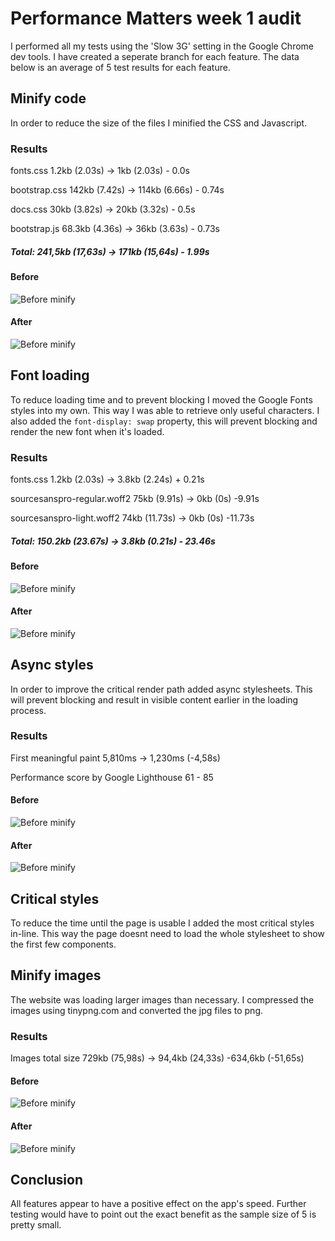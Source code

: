 # Performance Matters week 1 audit
I performed all my tests using the 'Slow 3G' setting in the Google Chrome dev tools. I have created a seperate branch for each feature. The data below is an average of 5 test results for each feature. 
## Minify code
In order to reduce the size of the files I minified the CSS and Javascript.
### Results
fonts.css 1.2kb (2.03s) -> 1kb (2.03s)  - 0.0s 

bootstrap.css 142kb (7.42s) -> 114kb (6.66s) - 0.74s

docs.css 30kb (3.82s) -> 20kb (3.32s) - 0.5s

bootstrap.js 68.3kb (4.36s) -> 36kb (3.63s) - 0.73s

##### Total: 241,5kb (17,63s) -> 171kb (15,64s) - 1.99s
#### Before
![Before minify](https://raw.githubusercontent.com/hackshackshacks/performance-matters/master/audit_images/network_before_minify-code.png)

#### After
![Before minify](https://raw.githubusercontent.com/hackshackshacks/performance-matters/master/audit_images/network_after_minify-code.png)

## Font loading
To reduce loading time and to prevent blocking I moved the Google Fonts styles into my own. This way I was able to retrieve only useful characters. I also added the `font-display: swap` property, this will prevent blocking and render the new font when it's loaded.
### Results
fonts.css 1.2kb (2.03s) -> 3.8kb (2.24s) + 0.21s

sourcesanspro-regular.woff2 75kb (9.91s) -> 0kb (0s) -9.91s

sourcesanspro-light.woff2 74kb (11.73s) -> 0kb (0s) -11.73s

##### Total: 150.2kb (23.67s) -> 3.8kb (0.21s) - 23.46s
#### Before
![Before minify](https://raw.githubusercontent.com/hackshackshacks/performance-matters/master/audit_images/network_before_font-loading.png)

#### After
![Before minify](https://raw.githubusercontent.com/hackshackshacks/performance-matters/master/audit_images/network_after_font-loading.png)

## Async styles
In order to improve the critical render path added async stylesheets. This will prevent blocking and result in visible content earlier in the loading process.
### Results
First meaningful paint 5,810ms -> 1,230ms (-4,58s)

Performance score by Google Lighthouse 61 - 85

#### Before
![Before minify](https://raw.githubusercontent.com/hackshackshacks/performance-matters/master/audit_images/performance_before.png)

#### After
![Before minify](https://raw.githubusercontent.com/hackshackshacks/performance-matters/master/audit_images/performance_after-async-styles.png)

## Critical styles
To reduce the time until the page is usable I added the most critical styles in-line. This way the page doesnt need to load the whole stylesheet to show the first few components.

## Minify images
The website was loading larger images than necessary. I compressed the images using tinypng.com and converted the jpg files to png.
### Results
Images total size 729kb (75,98s) -> 94,4kb (24,33s) -634,6kb (-51,65s)
#### Before
![Before minify](https://raw.githubusercontent.com/hackshackshacks/performance-matters/master/audit_images/network_before_imagemin.png)

#### After
![Before minify](https://raw.githubusercontent.com/hackshackshacks/performance-matters/master/audit_images/network_after_imagemin.png)

## Conclusion
All features appear to have a positive effect on the app's speed. Further testing would have to point out the exact benefit as the sample size of 5 is pretty small.
